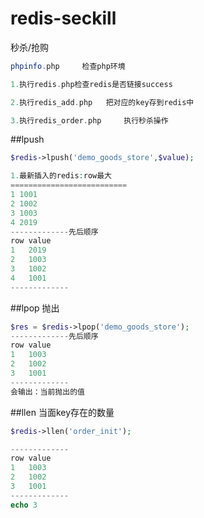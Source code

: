 # redis-seckill
秒杀/抢购
```php
phpinfo.php     检查php环境

1.执行redis.php检查redis是否链接success

2.执行redis_add.php   把对应的key存到redis中

3.执行redis_order.php     执行秒杀操作

```

##lpush

````php
$redis->lpush('demo_goods_store',$value);

1.最新插入的redis:row最大
==========================
1 1001
2 1002
3 1003
4 2019
-------------先后顺序
row value
1   2019
2   1003
3   1002
4   1001
-------------

````
##lpop  抛出

````php
$res = $redis->lpop('demo_goods_store');
-------------先后顺序
row value
1   1003
2   1002
3   1001
-------------
会输出：当前抛出的值
````
##llen  当面key存在的数量
```php
$redis->llen('order_init');

-------------
row value
1   1003
2   1002
3   1001
-------------
echo 3
```